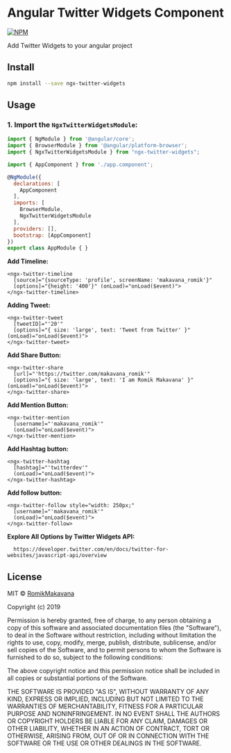 # Angular Twitter Widgets Component

[![NPM](https://img.shields.io/npm/v/react-twitter-embed.svg)](https://www.npmjs.com/package/ngx-twitter-widgets) <!-- [![Storybook](https://cdn.jsdelivr.net/gh/storybooks/brand@master/badge/badge-storybook.svg)]()  --> 
<!-- [![Build Status](https://travis-ci.org/saurabhnemade/react-twitter-embed.svg?branch=storybook-migration)](https://travis-ci.org/saurabhnemade/react-twitter-embed)  -->
<!-- [![Known Vulnerabilities](https://snyk.io/test/github/saurabhnemade/react-twitter-embed/badge.svg)](https://snyk.io/test/github/saurabhnemade/react-twitter-embed)  -->
<!-- [![JavaScript Style Guide](https://img.shields.io/badge/code_style-standard-brightgreen.svg)](https://standardjs.com) [![License](https://img.shields.io/badge/license-MIT-brightgreen.svg)](https://raw.githubusercontent.com/saurabhnemade/react-twitter-embed/master/LICENSE) -->


Add Twitter Widgets to your angular project

## Install

```bash
npm install --save ngx-twitter-widgets
```

## Usage

### 1. Import the `NgxTwitterWidgetsModule`:
```jsx
import { NgModule } from '@angular/core';
import { BrowserModule } from '@angular/platform-browser';
import { NgxTwitterWidgetsModule } from "ngx-twitter-widgets";

import { AppComponent } from './app.component';

@NgModule({
  declarations: [
    AppComponent
  ],
  imports: [
    BrowserModule,
    NgxTwitterWidgetsModule
  ],
  providers: [],
  bootstrap: [AppComponent]
})
export class AppModule { }
```

**Add Timeline:**

    <ngx-twitter-timeline
      [source]="{sourceType: 'profile', screenName: 'makavana_romik'}"
      [options]="{height: '400'}" (onLoad)="onLoad($event)">
    </ngx-twitter-timeline>

**Adding Tweet:**

    <ngx-twitter-tweet
      [tweetID]="'20'"
      [options]="{ size: 'large', text: 'Tweet from Twitter' }" (onLoad)="onLoad($event)">
    </ngx-twitter-tweet>

**Add Share Button:**

    <ngx-twitter-share
      [url]="'https://twitter.com/makavana_romik'"
      [options]="{ size: 'large', text: 'I am Romik Makavana' }" (onLoad)="onLoad($event)">
    </ngx-twitter-share>

**Add Mention Button:**

    <ngx-twitter-mention
      [username]="'makavana_romik'"
      (onLoad)="onLoad($event)">
    </ngx-twitter-mention>

**Add Hashtag button:**

    <ngx-twitter-hashtag
      [hashtag]="'twitterdev'"
      (onLoad)="onLoad($event)">
    </ngx-twitter-hashtag>

 **Add follow button:**

    <ngx-twitter-follow style="width: 250px;"
      [username]="'makavana_romik'"
      (onLoad)="onLoad($event)">
    </ngx-twitter-follow>

 **Explore All Options by Twitter Widgets API:**

      https://developer.twitter.com/en/docs/twitter-for-websites/javascript-api/overview


## License

MIT © [RomikMakavana](https://github.com/RomikMakavana)

Copyright (c) 2019

Permission is hereby granted, free of charge, to any person obtaining a copy
of this software and associated documentation files (the "Software"), to deal
in the Software without restriction, including without limitation the rights
to use, copy, modify, merge, publish, distribute, sublicense, and/or sell
copies of the Software, and to permit persons to whom the Software is
furnished to do so, subject to the following conditions:

The above copyright notice and this permission notice shall be included in all
copies or substantial portions of the Software.

THE SOFTWARE IS PROVIDED "AS IS", WITHOUT WARRANTY OF ANY KIND, EXPRESS OR
IMPLIED, INCLUDING BUT NOT LIMITED TO THE WARRANTIES OF MERCHANTABILITY,
FITNESS FOR A PARTICULAR PURPOSE AND NONINFRINGEMENT. IN NO EVENT SHALL THE
AUTHORS OR COPYRIGHT HOLDERS BE LIABLE FOR ANY CLAIM, DAMAGES OR OTHER
LIABILITY, WHETHER IN AN ACTION OF CONTRACT, TORT OR OTHERWISE, ARISING FROM,
OUT OF OR IN CONNECTION WITH THE SOFTWARE OR THE USE OR OTHER DEALINGS IN THE
SOFTWARE.
